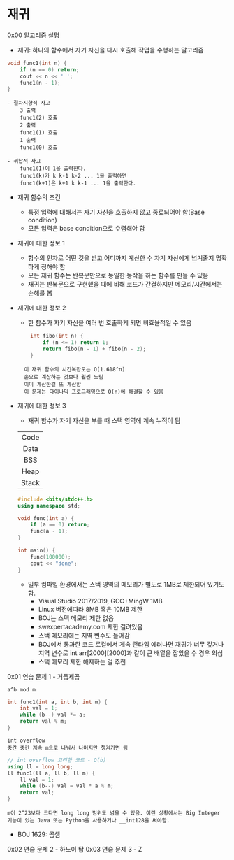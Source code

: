 # 재귀

0x00 알고리즘 설명
    
- 재귀: 하나의 함수에서 자기 자신을 다시 호출해 작업을 수행하는 알고리즘
    
```c++
void func1(int n) {
    if (n == 0) return;
    cout << n << ' ';
    func1(n - 1);
}
```
    - 절차지향적 사고
        3 출력
        func1(2) 호출
        2 출력
        func1(1) 호출
        1 출력
        func1(0) 호출
    
    - 귀납적 사고
        func1(1)이 1을 출력한다.
        func1(k)가 k k-1 k-2 ... 1을 출력하면
        func1(k+1)은 k+1 k k-1 ... 1을 출력한다.
    
- 재귀 함수의 조건
    - 특정 입력에 대해서는 자기 자신을 호출하지 않고 종료되어야 함(Base condition)
    - 모든 입력은 base condition으로 수렴해야 함

- 재귀에 대한 정보 1
    - 함수의 인자로 어떤 것을 받고 어디까지 계산한 수 자기 자신에게 넘겨줄지 명확하게 정해야 함
    - 모든 재귀 함수는 반복문만으로 동일한 동작을 하는 함수를 만들 수 있음
    - 재귀는 반복문으로 구현했을 때에 비해 코드가 간결하지만 메모리/시간에서는 손해를 봄

- 재귀에 대한 정보 2
    - 한 함수가 자기 자신을 여러 번 호출하게 되면 비효율적일 수 있음
    ```c++
        int fibo(int n) {
            if (n <= 1) return 1;
            return fibo(n - 1) + fibo(n - 2);
        }
    ```
        이 재귀 함수의 시간복잡도는 O(1.618^n)  
        손으로 계산하는 것보다 훨씬 느림  
        이미 계산한걸 또 계산함
        이 문제는 다이나믹 프로그래밍으로 O(n)에 해결할 수 있음

- 재귀에 대한 정보 3
    - 재귀 함수가 자기 자신을 부를 때 스택 영역에 계속 누적이 됨

    |       |
    |:-----:|
    | Code  |
    | Data  |
    | BSS   |
    | Heap  |
    | Stack |

    ```c++
    #include <bits/stdc++.h>
    using namespace std;

    void func(int a) {
        if (a == 0) return;
        func(a - 1);
    }

    int main() {
        func(100000);
        cout << "done";
    }
    ```
    - 일부 컴파일 환경에서는 스택 영역의 메모리가 별도로 1MB로 제한되어 있기도 함.
        - Visual Studio 2017/2019, GCC+MingW 1MB
        - Linux 버전에따라 8MB 혹은 10MB 제한
        - BOJ는 스택 메모리 제한 없음
        - swexpertacademy.com 제한 걸려있음
        - 스택 메모리에는 지역 변수도 들어감
        - BOJ에서 통과한 코드 로컬에서 계속 런타임 에러나면 재귀가 너무 깊거나 지역 변수로 int arr[2000][2000]과 같이 큰 배열을 잡았을 수 경우 의심
        - 스택 메모리 제한 해제하는 걸 추천


0x01 연습 문제 1 - 거듭제곱  
    
    a^b mod m

```c++
int func1(int a, int b, int m) {
    int val = 1;
    while (b--) val *= a;
    return val % m;
}
```

    int overflow
    중간 중간 계속 m으로 나눠서 나머지만 챙겨가면 됨

```c++
// int overflow 고려한 코드 - O(b)
using ll = long long;
ll func1(ll a, ll b, ll m) {
    ll val = 1;
    while (b--) val = val * a % m;
    return val;
}
```
    m이 2^23보다 크다면 long long 범위도 넘을 수 있음. 이런 상황에서는 Big Integer 기능이 있는 Java 또는 Python을 사용하거나 __int128을 써야함.

- BOJ 1629: 곱셈

0x02 연습 문제 2 - 하노이 탑
0x03 연습 문제 3 - Z
